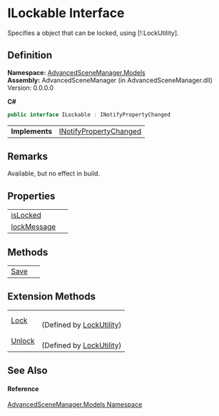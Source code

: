 # ILockable Interface


Specifies a object that can be locked, using [!:LockUtility].



## Definition
**Namespace:** <a href="N_AdvancedSceneManager_Models.md">AdvancedSceneManager.Models</a>  
**Assembly:** AdvancedSceneManager (in AdvancedSceneManager.dll) Version: 0.0.0.0

**C#**
``` C#
public interface ILockable : INotifyPropertyChanged
```

<table><tr><td><strong>Implements</strong></td><td><a href="https://learn.microsoft.com/dotnet/api/system.componentmodel.inotifypropertychanged" target="_blank" rel="noopener noreferrer">INotifyPropertyChanged</a></td></tr>
</table>



## Remarks
Available, but no effect in build.

## Properties
<table>
<tr>
<td><a href="P_AdvancedSceneManager_Models_ILockable_isLocked.md">isLocked</a></td>
<td> </td></tr>
<tr>
<td><a href="P_AdvancedSceneManager_Models_ILockable_lockMessage.md">lockMessage</a></td>
<td> </td></tr>
</table>

## Methods
<table>
<tr>
<td><a href="M_AdvancedSceneManager_Models_ILockable_Save.md">Save</a></td>
<td> </td></tr>
</table>

## Extension Methods
<table>
<tr>
<td><a href="M_AdvancedSceneManager_Editor_Utility_LockUtility_Lock.md">Lock</a></td>
<td><br />(Defined by <a href="T_AdvancedSceneManager_Editor_Utility_LockUtility.md">LockUtility</a>)</td></tr>
<tr>
<td><a href="M_AdvancedSceneManager_Editor_Utility_LockUtility_Unlock.md">Unlock</a></td>
<td><br />(Defined by <a href="T_AdvancedSceneManager_Editor_Utility_LockUtility.md">LockUtility</a>)</td></tr>
</table>

## See Also


#### Reference
<a href="N_AdvancedSceneManager_Models.md">AdvancedSceneManager.Models Namespace</a>  
